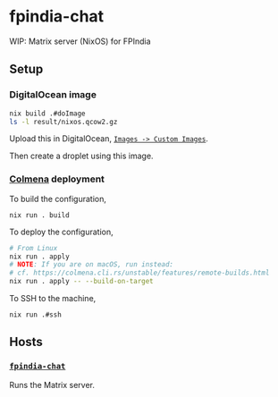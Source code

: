 # fpindia-chat

WIP: Matrix server (NixOS) for FPIndia

## Setup

### DigitalOcean image

```sh
nix build .#doImage
ls -l result/nixos.qcow2.gz
```

Upload this in DigitalOcean, [`Images -> Custom Images`](https://cloud.digitalocean.com/images/custom_images).

Then create a droplet using this image.

### [Colmena](https://github.com/zhaofengli/colmena) deployment

To build the configuration,

```
nix run . build
```

To deploy the configuration,

```sh
# From Linux
nix run . apply
# NOTE: If you are on macOS, run instead:
# cf. https://colmena.cli.rs/unstable/features/remote-builds.html
nix run . apply -- --build-on-target
```

To SSH to the machine,

```
nix run .#ssh
```

## Hosts

### [`fpindia-chat`](./hosts/fpindia-chat/)

Runs the Matrix server.

